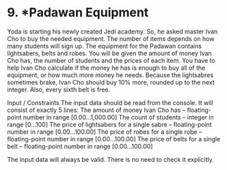 # 9. *Padawan Equipment
Yoda is starting his newly created Jedi academy. So, he asked master Ivan Cho to buy the needed equipment. The
number of items depends on how many students will sign up. The equipment for the Padawan contains lightsabers,
belts and robes.
You will be given the amount of money Ivan Cho has, the number of students and the prices of each item. You
have to help Ivan Cho calculate if the money he has is enough to buy all of the equipment, or how much more
money he needs.
Because the lightsabres sometimes brake, Ivan Cho should buy 10% more, rounded up to the next integer. Also,
every sixth belt is free.

Input / Constraints
The input data should be read from the console. It will consist of exactly 5 lines:
The amount of money Ivan Cho has – floating-point number in range [0.00…1,000.00]
The count of students – integer in range [0…100]
The price of lightsabers for a single sabre – floating-point number in range [0.00…100.00]
The price of robes for a single robe – floating-point number in range [0.00…100.00]
The price of belts for a single belt – floating-point number in range [0.00…100.00]

The input data will always be valid. There is no need to check it explicitly.